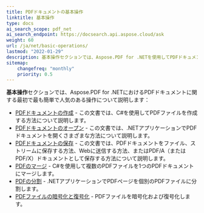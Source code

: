 ```yaml
---
title: PDFドキュメントの基本操作
linktitle: 基本操作
type: docs
ai_search_scope: pdf_net
ai_search_endpoint: https://docsearch.api.aspose.cloud/ask
weight: 60
url: /ja/net/basic-operations/
lastmod: "2022-01-29"
description: 基本操作セクションでは、Aspose.PDF for .NETを使用してPDFドキュメントを開くことと保存することの可能性について説明します。
sitemap:
    changefreq: "monthly"
    priority: 0.5
---
```

**基本操作**セクションでは、Aspose.PDF for .NETにおけるPDFドキュメントに関する最初で最も簡単で人気のある操作について説明します：

- [PDFドキュメントの作成](/pdf/ja/net/create-document/) - この文書では、C#を使用してPDFファイルを作成する方法について説明します。
- [PDFドキュメントのオープン](/pdf/ja/net/open-pdf-document/) - この文書では、.NETアプリケーションでPDFドキュメントを開くさまざまな方法について説明します。
- [PDFドキュメントの保存](/pdf/ja/net/save-pdf-document/) - この文書では、PDFドキュメントをファイル、ストリームに保存する方法、Webに送信する方法、またはPDF/A（またはPDF/X）ドキュメントとして保存する方法について説明します。
- [PDFのマージ](/pdf/ja/net/merge-pdf-documents/) - C#を使用して複数のPDFファイルを1つのPDFドキュメントにマージします。
- [PDFの分割](/pdf/ja/net/split-document/) - .NETアプリケーションでPDFページを個別のPDFファイルに分割します。
- [PDFファイルの暗号化と復号化](/pdf/ja/net/set-privileges-encrypt-and-decrypt-pdf-file/) - PDFファイルを暗号化および復号化します。